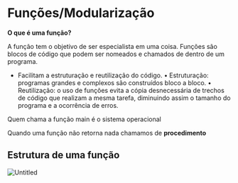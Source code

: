 # Funções/Modularização

**O que é uma função?**

A função tem o objetivo de ser especialista em uma coisa. Funções são blocos de código que podem ser nomeados e chamados de dentro de um programa.

- Facilitam a estruturação e reutilização do código.
  • Estruturação: programas grandes e complexos são construídos bloco a bloco.
  • Reutilização: o uso de funções evita a cópia desnecessária de trechos de código que realizam a mesma tarefa, diminuindo assim o tamanho do programa e a ocorrência de erros.

Quem chama a função main é o sistema operacional

Quando uma função não retorna nada chamamos de **procedimento**

## Estrutura de uma função

![Untitled](https://prod-files-secure.s3.us-west-2.amazonaws.com/6ea2f80a-8feb-4599-8caf-36ec054209d7/8a628f26-5c17-4177-9c45-01fc253ee325/Untitled.png)
